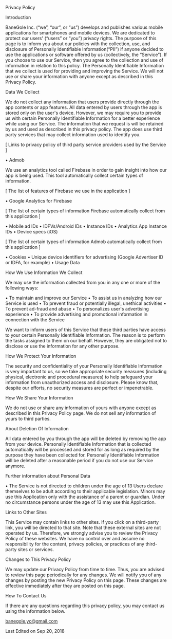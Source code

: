 Privacy Policy


Introduction

BaneGole Inc. (“we”, “our”, or “us”) develops and publishes various mobile applications for smartphones and mobile devices. We are dedicated to protect our users' (“users” or “you”) privacy rights. The purpose of this page is to inform you about our policies with the collection, use, and disclosure of Personally Identifiable Information(“PII”) if anyone decided to use the applications or software offered by us (collectively, the “Service”). If you choose to use our Service, then you agree to the collection and use of information in relation to this policy. The Personally Identifiable Information that we collect is used for providing and improving the Service. We will not use or share your information with anyone except as described in this Privacy Policy.


Data We Collect

We do not collect any information that users provide directly through the app contents or app features. All data entered by users through the app is stored only on the user's device. However, we may require you to provide us with certain Personally Identifiable Information for a better experience while using our Service. The information that we request is will be retained by us and used as described in this privacy policy. The app does use third party services that may collect information used to identify you.

[ Links to privacy policy of third party service providers used by the Service ]

• Admob

We use an analytics tool called Firebase in order to gain insight into how our app is being used. This tool automatically collect certain types of information.

[ The list of features of Firebase we use in the application ]

•  Google Analytics for Firebase

[ The list of certain types of information Firebase automatically collect from this application ]

•  Mobile ad IDs
•  IDFVs/Android IDs
•  Instance IDs
•  Analytics App Instance IDs
•  Device specs (iOS)

[ The list of certain types of information Admob automatically collect from this application ]

•  Cookies
•  Unique device identifiers for advertising (Google Advertiser ID or IDFA, for example)
•  Usage Data


How We Use Information We Collect

We may use the information collected from you in any one or more of the following ways:

•  To maintain and improve our Service
•  To assist us in analyzing how our Service is used
•  To prevent fraud or potentially illegal, unethical activities
•  To prevent ad-fraud and abuse
•  To personalizes user's advertising experience
•  To provide advertising and promotional information in connection with the Service

We want to inform users of this Service that these third parties have access to your certain Personally Identifiable Information. The reason is to perform the tasks assigned to them on our behalf. However, they are obligated not to disclose or use the information for any other purpose.


How We Protect Your Information

The security and confidentiality of your Personally Identifiable Information is very important to us, so we take appropriate security measures (including physical, electronic and procedural measures) to help safeguard your information from unauthorized access and disclosure. Please know that, despite our efforts, no security measures are perfect or impenetrable.


How We Share Your Information

We do not use or share any information of yours with anyone except as described in this Privacy Policy page. We do not sell any information of yours to third parties.


About Deletion Of Information

All data entered by you through the app will be deleted by removing the app from your device. Personally Identifiable Information that is collected automatically will be processed and stored for as long as required by the purpose they have been collected for. Personally Identifiable Information will be deleted after a reasonable period if you do not use our Service anymore.


Further information about Personal Data

•  The Service is not directed to children under the age of 13
Users declare themselves to be adult according to their applicable legislation. Minors may use this Application only with the assistance of a parent or guardian. Under no circumstance persons under the age of 13 may use this Application.


Links to Other Sites

This Service may contain links to other sites. If you click on a third-party link, you will be directed to that site. Note that these external sites are not operated by us. Therefore, we strongly advise you to review the Privacy Policy of these websites. We have no control over and assume no responsibility for the content, privacy policies, or practices of any third-party sites or services.


Changes to This Privacy Policy

We may update our Privacy Policy from time to time. Thus, you are advised to review this page periodically for any changes. We will notify you of any changes by posting the new Privacy Policy on this page. These changes are effective immediately after they are posted on this page.


How To Contact Us

If there are any questions regarding this privacy policy, you may contact us using the information below.

banegole.yc@gmail.com

Last Edited on  Sep 20, 2018
